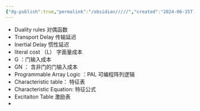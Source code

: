```yaml
---
{"dg-publish":true,"permalink":"/obsidian/////","created":"2024-06-15T16:36:35.086+08:00","updated":"2024-09-08T15:25:05.427+08:00"}
---
```


-  Duality rules 对偶函数
- Transport Delay 传输延迟
- Inertial Delay 惯性延迟
- literal cost （L） 字面量成本
- G ：门输入成本
- GN ： 含非门的门输入成本
- Programmable Array Logic ：PAL 可编程阵列逻辑
- Characteristic table： 特征表
- Characteristic Equation: 特征公式
- Excitaiton Table 激励表
- 
